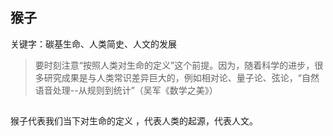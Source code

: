 ## 猴子

关键字：碳基生命、人类简史、人文的发展

> 要时刻注意“按照人类对生命的定义”这个前提。因为，随着科学的进步，很多研究成果是与人类常识差异巨大的，例如相对论、量子论、弦论，“自然语音处理--从规则到统计”（吴军《数学之美》）

## 





猴子代表我们当下对生命的定义 ，代表人类的起源，代表人文。

